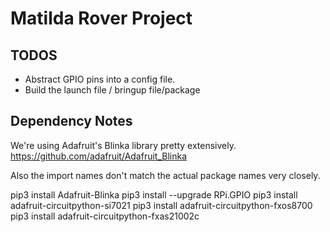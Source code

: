 # Matilda Rover Project

## TODOS
- Abstract GPIO pins into a config file.
- Build the launch file / bringup file/package

## Dependency Notes
We're using Adafruit's Blinka library pretty extensively.
https://github.com/adafruit/Adafruit_Blinka

Also the import names don't match the actual package names very closely.

pip3 install Adafruit-Blinka
pip3 install --upgrade RPi.GPIO
pip3 install adafruit-circuitpython-si7021
pip3 install adafruit-circuitpython-fxos8700
pip3 install adafruit-circuitpython-fxas21002c